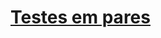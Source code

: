 # [Testes em pares](https://bstqb.org.br/b9/doc/syllabus_ctal_ta_3.1.1br.pdf#page=39&zoom=100,53,134)


